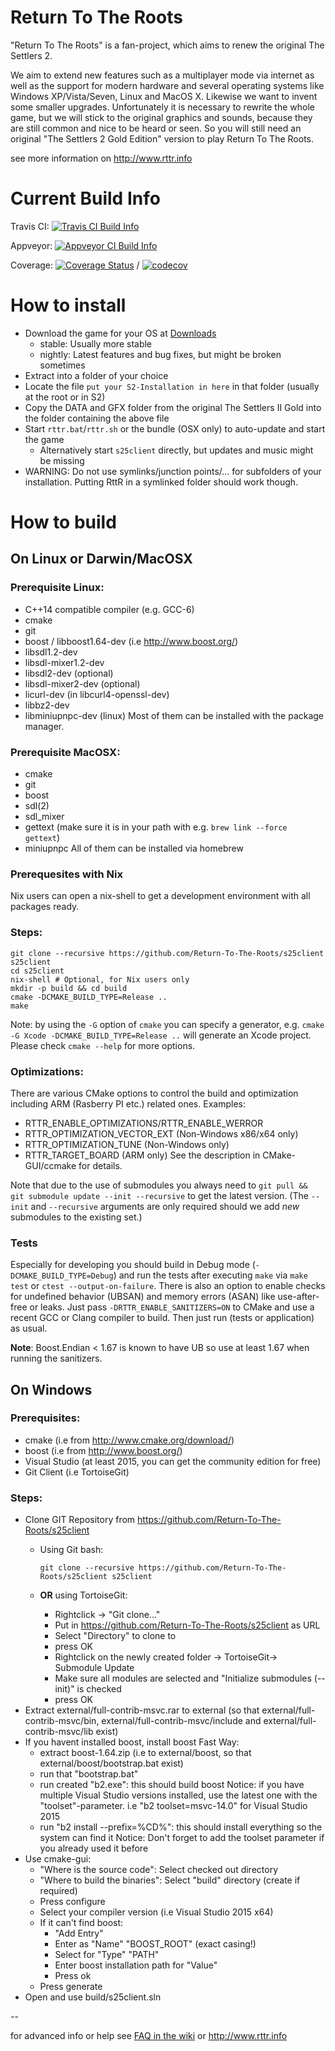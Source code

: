 # Return To The Roots

"Return To The Roots" is a fan-project, which aims to renew the original The Settlers 2.

We aim to extend new features such as a multiplayer mode via internet as well as the support for modern hardware and several operating systems like Windows XP/Vista/Seven, Linux and MacOS X. Likewise we want to invent some smaller upgrades. Unfortunately it is necessary to rewrite the whole game, but we will stick to the original graphics and sounds, because they are still common and nice to be heard or seen.
So you will still need an original "The Settlers 2 Gold Edition" version to play Return To The Roots.

see more information on http://www.rttr.info

# Current Build Info

Travis CI: [![Travis CI Build Info](https://travis-ci.org/Return-To-The-Roots/s25client.svg?branch=master)](https://travis-ci.org/Return-To-The-Roots/s25client)

Appveyor: [![Appveyor CI Build Info](https://ci.appveyor.com/api/projects/status/ufw8v9mi80va1me7/branch/master?svg=true)](https://ci.appveyor.com/project/Flow86/s25client/branch/master)

Coverage:
[![Coverage Status](https://coveralls.io/repos/github/Return-To-The-Roots/s25client/badge.svg?branch=master)](https://coveralls.io/github/Return-To-The-Roots/s25client?branch=master)
 /
[![codecov](https://codecov.io/gh/Return-To-The-Roots/s25client/branch/master/graph/badge.svg)](https://codecov.io/gh/Return-To-The-Roots/s25client)

# How to install

- Download the game for your OS at [Downloads](https://www.rttr.info/index.php?com=dynamic&mod=2)
    - stable: Usually more stable
    - nightly: Latest features and bug fixes, but might be broken sometimes
- Extract into a folder of your choice
- Locate the file `put your S2-Installation in here` in that folder (usually at the root or in S2)
- Copy the DATA and GFX folder from the original The Settlers II Gold into the folder containing the above file
- Start `rttr.bat`/`rttr.sh` or the bundle (OSX only) to auto-update and start the game
    - Alternatively start `s25client` directly, but updates and music might be missing
- WARNING: Do not use symlinks/junction points/... for subfolders of your installation. Putting RttR in a symlinked folder should work though.

# How to build

## On Linux or Darwin/MacOSX

### Prerequisite Linux:
- C++14 compatible compiler (e.g. GCC-6)
- cmake
- git
- boost / libboost1.64-dev (i.e http://www.boost.org/)
- libsdl1.2-dev
- libsdl-mixer1.2-dev
- libsdl2-dev (optional)
- libsdl-mixer2-dev (optional)
- licurl-dev (in libcurl4-openssl-dev)
- libbz2-dev
- libminiupnpc-dev (linux)
Most of them can be installed with the package manager.

### Prerequisite MacOSX:
- cmake
- git
- boost
- sdl(2)
- sdl_mixer
- gettext (make sure it is in your path with e.g. `brew link --force gettext`)
- miniupnpc
All of them can be installed via homebrew

### Prerequesites with Nix
Nix users can open a nix-shell to get a development environment with all packages ready.

### Steps:
```
git clone --recursive https://github.com/Return-To-The-Roots/s25client s25client
cd s25client
nix-shell # Optional, for Nix users only
mkdir -p build && cd build
cmake -DCMAKE_BUILD_TYPE=Release ..
make
```
Note: by using the `-G` option of `cmake` you can specify a generator, e.g. `cmake -G Xcode -DCMAKE_BUILD_TYPE=Release ..` will generate an Xcode project. 
Please check `cmake --help` for more options. 

### Optimizations:
There are various CMake options to control the build and optimization including ARM (Rasberry PI etc.) related ones. Examples:
- RTTR_ENABLE_OPTIMIZATIONS/RTTR_ENABLE_WERROR
- RTTR_OPTIMIZATION_VECTOR_EXT (Non-Windows x86/x64 only)
- RTTR_OPTIMIZATION_TUNE (Non-Windows only)
- RTTR_TARGET_BOARD (ARM only)
See the description in CMake-GUI/ccmake for details.

Note that due to the use of submodules you always need to `git pull && git submodule update --init --recursive` to get the latest version.
(The `--init` and `--recursive` arguments are only required should we add *new* submodules to the existing set.)

### Tests
Especially for developing you should build in Debug mode (`-DCMAKE_BUILD_TYPE=Debug`) and run the tests after executing `make` via `make test` or `ctest --output-on-failure`.
There is also an option to enable checks for undefined behavior (UBSAN) and memory errors (ASAN) like use-after-free or leaks.
Just pass `-DRTTR_ENABLE_SANITIZERS=ON` to CMake and use a recent GCC or Clang compiler to build.
Then just run (tests or application) as usual.

**Note**: Boost.Endian < 1.67 is known to have UB so use at least 1.67 when running the sanitizers.

## On Windows

### Prerequisites:
- cmake (i.e from http://www.cmake.org/download/)
- boost (i.e from http://www.boost.org/)
- Visual Studio (at least 2015, you can get the community edition for free)
- Git Client (i.e TortoiseGit)

### Steps:
- Clone GIT Repository from https://github.com/Return-To-The-Roots/s25client
  - Using Git bash:
     ```
     git clone --recursive https://github.com/Return-To-The-Roots/s25client s25client
     ```

  - **OR** using TortoiseGit:
     - Rightclick -> "Git clone..."
     - Put in https://github.com/Return-To-The-Roots/s25client as URL
     - Select "Directory" to clone to
     - press OK
     - Rightclick on the newly created folder -> TortoiseGit-> Submodule Update
     - Make sure all modules are selected and "Initialize submodules (--init)" is checked
     - press OK
- Extract external/full-contrib-msvc.rar to external
  (so that external/full-contrib-msvc/bin, external/full-contrib-msvc/include and external/full-contrib-msvc/lib exist)
- If you havent installed boost, install boost
  Fast Way:
  - extract boost-1.64.zip (i.e to external/boost, so that external/boost/bootstrap.bat exist)
  - run that "bootstrap.bat"
  - run created "b2.exe": this should build boost
    Notice: if you have multiple Visual Studio versions installed, use the latest one with the "toolset"-parameter.
    i.e "b2 toolset=msvc-14.0" for Visual Studio 2015
  - run "b2 install --prefix=%CD%": this should install everything so the system can find it
    Notice: Don't forget to add the toolset parameter if you already used it before
- Use cmake-gui:
  - "Where is the source code": Select checked out directory
  - "Where to build the binaries": Select "build" directory (create if required)
  - Press configure
  - Select your compiler version (i.e Visual Studio 2015 x64)
  - If it can't find boost:
    - "Add Entry"
    - Enter as "Name" "BOOST_ROOT" (exact casing!)
    - Select for "Type" "PATH"
    - Enter boost installation path for "Value"
    - Press ok
  - Press generate
- Open and use build/s25client.sln

--

for advanced info or help see [FAQ in the wiki](https://github.com/Return-To-The-Roots/s25client/wiki/How-to-install-RttR) or http://www.rttr.info
